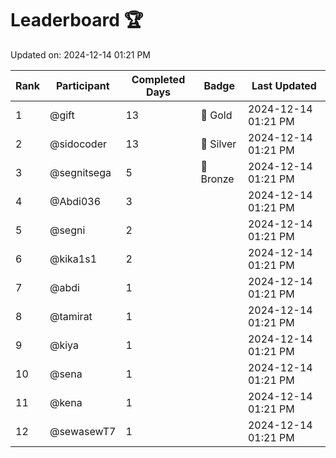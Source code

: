 # Leaderboard 🏆

Updated on: 2024-12-14 01:21 PM

| Rank | Participant       | Completed Days | Badge      | Last Updated         |
|------|-------------------|----------------|------------|----------------------|
| 1    | @gift             | 13             | 🏅 Gold     | 2024-12-14 01:21 PM |
| 2    | @sidocoder        | 13             | 🥈 Silver   | 2024-12-14 01:21 PM |
| 3    | @segnitsega       | 5              | 🥉 Bronze   | 2024-12-14 01:21 PM |
| 4    | @Abdi036          | 3              |            | 2024-12-14 01:21 PM |
| 5    | @segni            | 2              |            | 2024-12-14 01:21 PM |
| 6    | @kika1s1          | 2              |            | 2024-12-14 01:21 PM |
| 7    | @abdi             | 1              |            | 2024-12-14 01:21 PM |
| 8    | @tamirat          | 1              |            | 2024-12-14 01:21 PM |
| 9    | @kiya             | 1              |            | 2024-12-14 01:21 PM |
| 10   | @sena             | 1              |            | 2024-12-14 01:21 PM |
| 11   | @kena             | 1              |            | 2024-12-14 01:21 PM |
| 12   | @sewasewT7        | 1              |            | 2024-12-14 01:21 PM |
